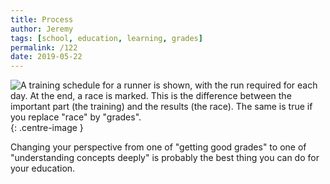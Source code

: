```yaml
---
title: Process
author: Jeremy
tags: [school, education, learning, grades]
permalink: /122
date: 2019-05-22
---
```


![A training schedule for a runner is shown, with the run required for each day. At the end, a race is marked. This is the difference between the important part (the training) and the results (the race). The same is true if you replace "race" by "grades".](https://res.cloudinary.com/dh3hm8pb7/image/upload/c_scale,q_auto:best,w_615/v1535842782/Handwaving/Published/Process.png){: .centre-image }

Changing your perspective from one of "getting good grades" to one of "understanding concepts deeply" is probably the best thing you can do for your education.